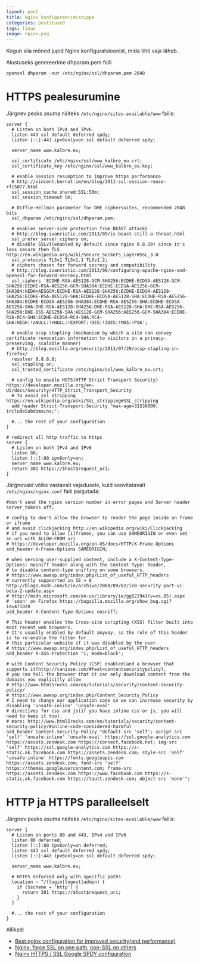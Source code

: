 ```yaml
---
layout: post
title: Nginx konfigureerimisnippe
categories: postitused
tags: linux
image: nginx.png
---
```

Kogun siia mõned jupid Nginx konfiguratsioonist, mida tihti vaja läheb.

Alustuseks genereerime dhparam.pem faili

    openssl dhparam -out /etc/nginx/ssl/dhparam.pem 2048


# HTTPS pealesurumine

Järgnev peaks asuma näiteks `/etc/nginx/sites-available/www` failis:

    server {
      # Listen on both IPv4 and IPv6
      listen 443 ssl default deferred spdy;
      listen [::]:443 ipv6only=on ssl default deferred spdy;
      
      server_name www.kalbre.eu;
     
      ssl_certificate /etc/nginx/ssl/www_kalbre_eu.crt;
      ssl_certificate_key /etc/nginx/ssl/www_kalbre_eu.key;
     
      # enable session resumption to improve https performance
      # http://vincent.bernat.im/en/blog/2011-ssl-session-reuse-rfc5077.html
      ssl_session_cache shared:SSL:50m;
      ssl_session_timeout 5m;
     
      # Diffie-Hellman parameter for DHE ciphersuites, recommended 2048 bits
      ssl_dhparam /etc/nginx/ssl/dhparam.pem;
     
      # enables server-side protection from BEAST attacks
      # http://blog.ivanristic.com/2013/09/is-beast-still-a-threat.html
      ssl_prefer_server_ciphers on;
      # disable SSLv3(enabled by default since nginx 0.8.19) since it's less secure then TLS http://en.wikipedia.org/wiki/Secure_Sockets_Layer#SSL_3.0
      ssl_protocols TLSv1 TLSv1.1 TLSv1.2;
      # ciphers chosen for forward secrecy and compatibility
      # http://blog.ivanristic.com/2013/08/configuring-apache-nginx-and-openssl-for-forward-secrecy.html
      ssl_ciphers 'ECDHE-RSA-AES128-GCM-SHA256:ECDHE-ECDSA-AES128-GCM-SHA256:ECDHE-RSA-AES256-GCM-SHA384:ECDHE-ECDSA-AES256-GCM-SHA384:kEDH+AESGCM:ECDHE-RSA-AES128-SHA256:ECDHE-ECDSA-AES128-SHA256:ECDHE-RSA-AES128-SHA:ECDHE-ECDSA-AES128-SHA:ECDHE-RSA-AES256-SHA384:ECDHE-ECDSA-AES256-SHA384:ECDHE-RSA-AES256-SHA:ECDHE-ECDSA-AES256-SHA:DHE-RSA-AES128-SHA256:DHE-RSA-AES128-SHA:DHE-RSA-AES256-SHA256:DHE-DSS-AES256-SHA:AES128-GCM-SHA256:AES256-GCM-SHA384:ECDHE-RSA-RC4-SHA:ECDHE-ECDSA-RC4-SHA:RC4-SHA:HIGH:!aNULL:!eNULL:!EXPORT:!DES:!3DES:!MD5:!PSK';
     
      # enable ocsp stapling (mechanism by which a site can convey certificate revocation information to visitors in a privacy-preserving, scalable manner)
      # http://blog.mozilla.org/security/2013/07/29/ocsp-stapling-in-firefox/
      resolver 8.8.8.8;
      ssl_stapling on;
      ssl_trusted_certificate /etc/nginx/ssl/www_kalbre_eu.crt;
     
      # config to enable HSTS(HTTP Strict Transport Security) https://developer.mozilla.org/en-US/docs/Security/HTTP_Strict_Transport_Security
      # to avoid ssl stripping https://en.wikipedia.org/wiki/SSL_stripping#SSL_stripping
      add_header Strict-Transport-Security "max-age=31536000; includeSubdomains;";
     
      #... the rest of your configuration
    }
     
    # redirect all http traffic to https
    server {
      # Listen on both IPv4 and IPv6
      listen 80;
      listen [::]:80 ipv6only=on;
      server_name www.kalbre.eu;
      return 301 https://$host$request_uri;
    }


Järgnevaid võiks vastavalt vajadusele, kuid soovitatavalt `/etc/nginx/nginx.conf` faili paigutada:

    #don't send the nginx version number in error pages and Server header
    server_tokens off;
     
    # config to don't allow the browser to render the page inside an frame or iframe
    # and avoid clickjacking http://en.wikipedia.org/wiki/Clickjacking
    # if you need to allow [i]frames, you can use SAMEORIGIN or even set an uri with ALLOW-FROM uri
    # https://developer.mozilla.org/en-US/docs/HTTP/X-Frame-Options
    add_header X-Frame-Options SAMEORIGIN;
     
    # when serving user-supplied content, include a X-Content-Type-Options: nosniff header along with the Content-Type: header,
    # to disable content-type sniffing on some browsers.
    # https://www.owasp.org/index.php/List_of_useful_HTTP_headers
    # currently suppoorted in IE > 8 http://blogs.msdn.com/b/ie/archive/2008/09/02/ie8-security-part-vi-beta-2-update.aspx
    # http://msdn.microsoft.com/en-us/library/ie/gg622941(v=vs.85).aspx
    # 'soon' on Firefox https://bugzilla.mozilla.org/show_bug.cgi?id=471020
    add_header X-Content-Type-Options nosniff;
     
    # This header enables the Cross-site scripting (XSS) filter built into most recent web browsers.
    # It's usually enabled by default anyway, so the role of this header is to re-enable the filter for 
    # this particular website if it was disabled by the user.
    # https://www.owasp.org/index.php/List_of_useful_HTTP_headers
    add_header X-XSS-Protection "1; mode=block";
     
    # with Content Security Policy (CSP) enabled(and a browser that supports it(http://caniuse.com/#feat=contentsecuritypolicy),
    # you can tell the browser that it can only download content from the domains you explicitly allow
    # http://www.html5rocks.com/en/tutorials/security/content-security-policy/
    # https://www.owasp.org/index.php/Content_Security_Policy
    # I need to change our application code so we can increase security by disabling 'unsafe-inline' 'unsafe-eval'
    # directives for css and js(if you have inline css or js, you will need to keep it too).
    # more: http://www.html5rocks.com/en/tutorials/security/content-security-policy/#inline-code-considered-harmful
    add_header Content-Security-Policy "default-src 'self'; script-src 'self' 'unsafe-inline' 'unsafe-eval' https://ssl.google-analytics.com https://assets.zendesk.com https://connect.facebook.net; img-src 'self' https://ssl.google-analytics.com https://s-static.ak.facebook.com https://assets.zendesk.com; style-src 'self' 'unsafe-inline' https://fonts.googleapis.com https://assets.zendesk.com; font-src 'self' https://themes.googleusercontent.com; frame-src https://assets.zendesk.com https://www.facebook.com https://s-static.ak.facebook.com https://tautt.zendesk.com; object-src 'none'";


# HTTP ja HTTPS paralleelselt

Järgnev peaks asuma näiteks `/etc/nginx/sites-available/www` failis:

    server {
      # Listen on ports 80 and 443, IPv4 and IPv6
      listen 80 deferred;
      listen [::]:80 ipv6only=on deferred;
      listen 443 ssl default deferred spdy;
      listen [::]:443 ipv6only=on ssl default deferred spdy;

      server_name www.kalbre.eu;

      # HTTPS enforced only with specific paths
      location ~ ^/(login|logout|admin) {
        if ($scheme = 'http') {
          return 301 https://$host$request_uri;
        }
      }

      #... the rest of your configuration
    }

Allikad:

* [Best nginx configuration for improved security(and performance)](https://gist.github.com/plentz/6737338)
* [Nginx: force SSL on one path, non-SSL on others](http://serverfault.com/questions/270339/nginx-force-ssl-on-one-path-non-ssl-on-others)
* [Nginx HTTPS / SSL Google SPDY configuration](http://centminmod.com/nginx_configure_https_ssl_spdy.html) 
